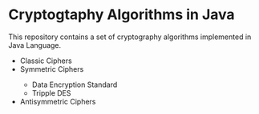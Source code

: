 # Cryptogtaphy Algorithms in Java
This repository contains a set of cryptography algorithms implemented in Java Language.
<ul>
  <li>Classic Ciphers</li>
  <li>Symmetric Ciphers</li>
  <ul>
    <li>Data Encryption Standard</li>
    <li>Tripple DES</li>
  </ul>
  <li>Antisymmetric Ciphers</li>
</ul>
